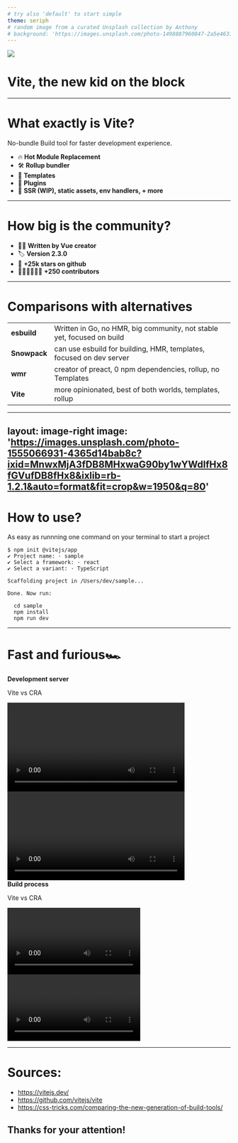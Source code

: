 ```yaml
---
# try also 'default' to start simple
theme: seriph
# random image from a curated Unsplash collection by Anthony
# background: 'https://images.unsplash.com/photo-1498887960847-2a5e46312788?ixlib=rb-1.2.1&ixid=MnwxMjA3fDB8MHxwaG90by1wYWdlfHx8fGVufDB8fHx8&auto=format&fit=crop&w=2100&q=80'
---
```


<div>
  <img src="https://vitejs.dev/logo.svg" class="w-1/4 m-auto"/>
</div>

# Vite, the new kid on the block

<a href="https://github.com/eagleera" target="_blank" alt="GitHub"
  class="abs-br m-6 text-xl icon-btn opacity-50 !border-none !hover:text-white">
  <carbon-logo-github />
</a>

<!--
Let's talk about next generation code bundlers
-->

---

# What exactly is Vite?

<p class="text-white">No-bundle Build tool for faster development experience.</p>
  

- 🔥 **Hot Module Replacement**
- 🛠 **Rollup bundler**
- 🎨 **Templates**
- 🔌 **Plugins**
- 🧰 **SSR (WIP), static assets, env handlers, + more**

---

# How big is the community?

- 🧑‍🎤 **Written by Vue creator**
- 🏷 **Version 2.3.0**
- 🌟 **+25k stars on github**
- 🧑‍💻👩‍💻👨‍💻 **+250 contributors**

---

# Comparisons with alternatives

|     |     |
| --- | --- |
| <b>esbuild</b> | Written in Go, no HMR, big community, not stable yet, focused on build |
| <b>Snowpack</b> | can use esbuild for building, HMR, templates, focused on dev server |
| <b>wmr</b> | creator of preact, 0 npm dependencies, rollup, no Templates|
| <b>Vite</b> | more opinionated, best of both worlds, templates, rollup |

---
layout: image-right
image: 'https://images.unsplash.com/photo-1555066931-4365d14bab8c?ixid=MnwxMjA3fDB8MHxwaG90by1wYWdlfHx8fGVufDB8fHx8&ixlib=rb-1.2.1&auto=format&fit=crop&w=1950&q=80'
---

# How to use?

As easy as runnning one command on your terminal to start a project

```bash{1|2|3|4|5-12}
$ npm init @vitejs/app
✔ Project name: · sample
✔ Select a framework: · react
✔ Select a variant: · TypeScript

Scaffolding project in /Users/dev/sample...

Done. Now run:

  cd sample
  npm install
  npm run dev
```

---

# Fast and furious🏎

<div>
  <div class="flex">
    <div class="flex flex-col justify-center">
      <b>Development server</b>
      <p class="pt-4">Vite vs CRA</p>
    </div>
  <video controls width="400" class="m-auto p-4">
    <source src="/vite.mov" type="video/mp4">
  </video>
  <video controls width="400" class="m-auto p-4">
    <source src="/react-app.mov" type="video/mp4">
  </video>
  </div>
</div>
<div>
  <div class="flex justify-around">
    <div class="flex flex-col justify-center">
      <b>Build process</b>
      <p class="pt-4">Vite vs CRA</p>
    </div>
    <div class="flex">
      <video controls width="300" class="m-auto p-4">
        <source src="/vite-build.mov" type="video/mp4">
      </video>
      <video controls width="300" class="m-auto p-4">
        <source src="/cra-build.mov" type="video/mp4">
      </video>
    </div>
  </div>
</div>

---

# Sources:

- https://vitejs.dev/
- https://github.com/vitejs/vite
- https://css-tricks.com/comparing-the-new-generation-of-build-tools/


<h2 class="text-center pt-24 text-xxl">Thanks for your attention!</h2>